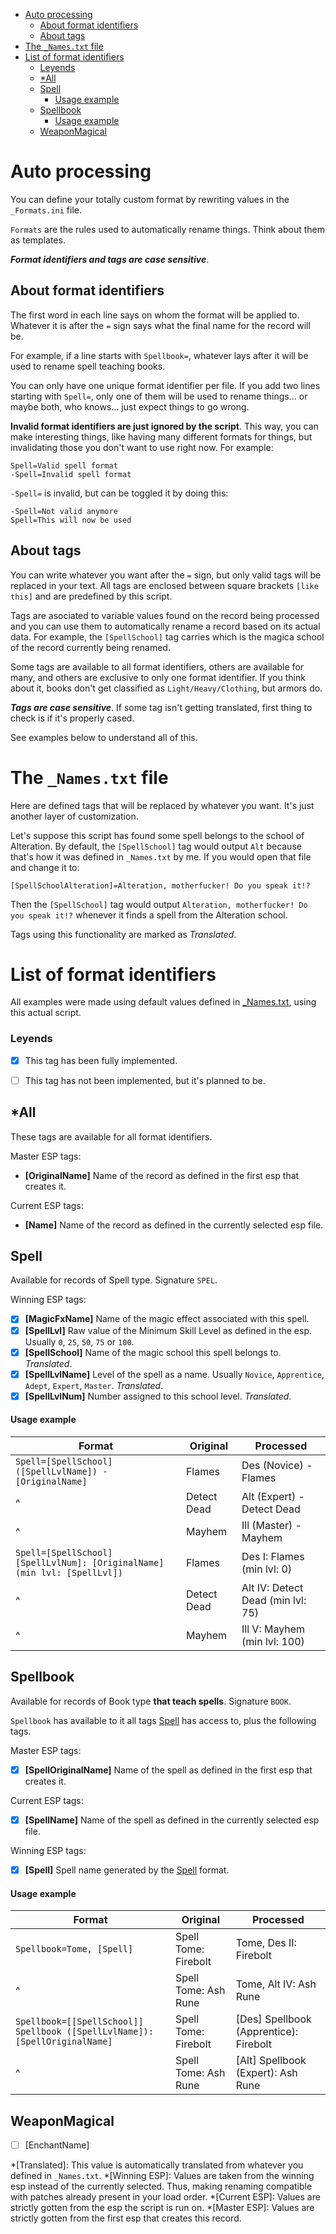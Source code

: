 
<!-- @import "[TOC]" {cmd="toc" depthFrom=1 depthTo=3 orderedList=false} -->

<!-- code_chunk_output -->

- [Auto processing](#auto-processing)
  - [About format identifiers](#about-format-identifiers)
  - [About tags](#about-tags)
- [The `_Names.txt` file](#the-_namestxt-file)
- [List of format identifiers](#list-of-format-identifiers)
    - [Leyends](#leyends)
  - [\*All](#all)
  - [Spell](#spell)
      - [Usage example](#usage-example)
  - [Spellbook](#spellbook)
      - [Usage example](#usage-example-1)
  - [WeaponMagical](#weaponmagical)

<!-- /code_chunk_output -->

# Auto processing
You can define your totally custom format by rewriting values in the `_Formats.ini` file.

`Formats` are the rules used to automatically rename things. Think about them as templates.

***Format identifiers and tags are case sensitive***.

## About format identifiers
The first word in each line says on whom the format will be applied to.
Whatever it is after the `=` sign says what the final name for the record will be.

For example, if a line starts with `Spellbook=`, whatever lays after it will be used to rename spell teaching books.

You can only have one unique format identifier per file.
If you add two lines starting with `Spell=`, only one of them will be used to rename things... or maybe both, who knows... just expect things to go wrong.

**Invalid format identifiers are just ignored by the script**.
This way, you can make interesting things, like having many different formats for things, but invalidating those you don't want to use right now. For example:

```
Spell=Valid spell format
-Spell=Invalid spell format
```

`-Spell=` is invalid, but can be toggled it by doing this:
```
-Spell=Not valid anymore
Spell=This will now be used
```

## About tags
You can write whatever you want after the `=` sign, but only valid tags will be replaced in your text.
All tags are enclosed between square brackets `[like this]` and are predefined by this script.

Tags are asociated to variable values found on the record being processed and you can use them to automatically rename a record based on its actual data.
For example, the `[SpellSchool]` tag carries which is the magica school of the record currently being renamed.

Some tags are available to all format identifiers, others are available for many, and others are exclusive to only one format identifier.
If you think about it, books don't get classified as `Light/Heavy/Clothing`, but armors do.

***Tags are case sensitive***. If some tag isn't getting translated, first thing to check is if it's properly cased.

See examples below to understand all of this.

# The `_Names.txt` file
Here are defined tags that will be replaced by whatever you want.
It's just another layer of customization.

Let's suppose this script has found some spell belongs to the school of Alteration.
By default, the `[SpellSchool]` tag would output `Alt` because that's how it was defined in `_Names.txt` by me.
If you would open that file and change it to:

```
[SpellSchoolAlteration]=Alteration, motherfucker! Do you speak it!?
```

Then the `[SpellSchool]` tag would output `Alteration, motherfucker! Do you speak it!?` whenever it finds a spell from the Alteration school.

Tags using this functionality are marked as *Translated*.

# List of format identifiers
All examples were made using default values defined in [_Names.txt](the-_namesini-file), using this actual script.

### Leyends
- [x] This tag has been fully implemented.
- [ ] This tag has not been implemented, but it's planned to be.



## \*All
These tags are available for all format identifiers.

Master ESP tags:
- **[OriginalName]** Name of the record as defined in the first esp that creates it.

Current ESP tags:

- **[Name]** Name of the record as defined in the currently selected esp file.


## Spell
Available for records of Spell type. Signature `SPEL`.

Winning ESP tags:
- [x] **[MagicFxName]** Name of the magic effect associated with this spell.
- [x] **[SpellLvl]** Raw value of the Minimum Skill Level as defined in the esp. Usually `0`, `25`, `50`, `75` or `100`.
- [x] **[SpellSchool]** Name of the magic school this spell belongs to. *Translated*.
- [x] **[SpellLvlName]** Level of the spell as a name. Usually `Novice`, `Apprentice`, `Adept`, `Expert`, `Master`. *Translated*.
- [x] **[SpellLvlNum]** Number assigned to this school level. *Translated*.

#### Usage example

Format|Original|Processed
|---|---|---|
 `Spell=[SpellSchool] ([SpellLvlName]) - [OriginalName]` | Flames | Des (Novice) - Flames
 ^ | Detect Dead | Alt (Expert) - Detect Dead
 ^ | Mayhem | Ill (Master) - Mayhem
 `Spell=[SpellSchool] [SpellLvlNum]: [OriginalName] (min lvl: [SpellLvl])` | Flames | Des I: Flames (min lvl: 0)
^| Detect Dead | Alt IV: Detect Dead (min lvl: 75)
^|Mayhem|Ill V: Mayhem (min lvl: 100)

## Spellbook
Available for records of Book type **that teach spells**. Signature `BOOK`.

`Spellbook` has available to it all tags [Spell](#Spell) has access to, plus the following tags.

Master ESP tags:
- [x] **[SpellOriginalName]** Name of the spell as defined in the first esp that creates it.


Current ESP tags:
- [x] **[SpellName]** Name of the spell as defined in the currently selected esp file.

Winning ESP tags:
- [x] **[Spell]** Spell name generated by the [Spell](#Spell) format.

#### Usage example

Format|Original|Processed
|---|---|---|
 `Spellbook=Tome, [Spell]` | Spell Tome: Firebolt| Tome, Des II: Firebolt
 ^ | Spell Tome: Ash Rune| Tome, Alt IV: Ash Rune
 `Spellbook=[[SpellSchool]] Spellbook ([SpellLvlName]): [SpellOriginalName]` | Spell Tome: Firebolt| [Des] Spellbook (Apprentice): Firebolt
 ^ | Spell Tome: Ash Rune| [Alt] Spellbook (Expert): Ash Rune

## WeaponMagical
- [ ] [EnchantName]

*[Translated]: This value is automatically translated from whatever you defined in `_Names.txt`.
*[Winning ESP]: Values are taken from the winning esp instead of the currently selected. Thus, making renaming compatible with patches already present in your load order.
*[Current ESP]: Values are strictly gotten from the esp the script is run on.
*[Master ESP]: Values are strictly gotten from the first esp that creates this record.
